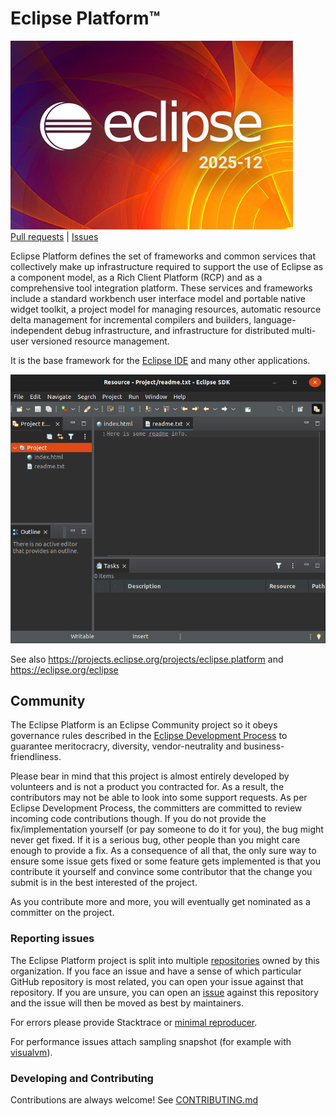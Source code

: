 # Eclipse Platform™

![splash](https://raw.githubusercontent.com/eclipse-platform/eclipse.platform/master/platform/org.eclipse.platform/splash.png)
<br>
[Pull requests](https://github.com/pulls?user=eclipse-platform) |
[Issues](https://github.com/issues?user=eclipse-platform)

Eclipse Platform defines the set of frameworks and common services that collectively make up infrastructure required to support the use of Eclipse as a component model, as a Rich Client Platform (RCP) and as a comprehensive tool integration platform. These services and frameworks include a standard workbench user interface model and portable native widget toolkit, a project model for managing resources, automatic resource delta management for incremental compilers and builders, language-independent debug infrastructure, and infrastructure for distributed multi-user versioned resource management.

It is the base framework for the [Eclipse IDE](https://www.eclipse.org/eclipseide/) and many other applications.

![workbench](https://raw.githubusercontent.com/eclipse-platform/eclipse.platform.common/master/bundles/org.eclipse.platform.doc.isv/guide/images/workbench.png)

See also https://projects.eclipse.org/projects/eclipse.platform and https://eclipse.org/eclipse

## Community 

The Eclipse Platform is an Eclipse Community project so it obeys governance rules described in the [Eclipse Development Process](https://www.eclipse.org/projects/dev_process/) to guarantee meritocracry, diversity, vendor-neutrality and business-friendliness.

Please bear in mind that this project is almost entirely developed by volunteers and is not a product you contracted for. As a result, the contributors may not be able to look into some support requests. As per Eclipse Development Process, the committers are committed to review incoming code contributions though. If you do not provide the fix/implementation yourself (or pay someone to do it for you), the bug might never get fixed. If it is a serious bug, other people than you might care enough to provide a fix. As a consequence of all that, the only sure way to ensure some issue gets fixed or some feature gets implemented is that you contribute it yourself and convince some contributor that the change you submit is in the best interested of the project.

As you contribute more and more, you will eventually get nominated as a committer on the project.

### Reporting issues

The Eclipse Platform project is split into multiple [repositories](https://github.com/orgs/eclipse-platform/repositories) owned by this organization. If you face an issue and have a sense of which particular GitHub repository is most related, you can open your issue against that repository. If you are unsure, you can open an [issue](https://github.com/eclipse-platform/.github/issues) against this repository and the issue will then be moved as best by maintainers.

For errors please provide Stacktrace or [minimal reproducer](https://stackoverflow.com/help/minimal-reproducible-example).

For performance issues attach sampling snapshot (for example with [visualvm](https://visualvm.github.io/download.html)).

### Developing and Contributing

Contributions are always welcome!
See [CONTRIBUTING.md](https://github.com/eclipse-platform/.github/blob/main/CONTRIBUTING.md)

